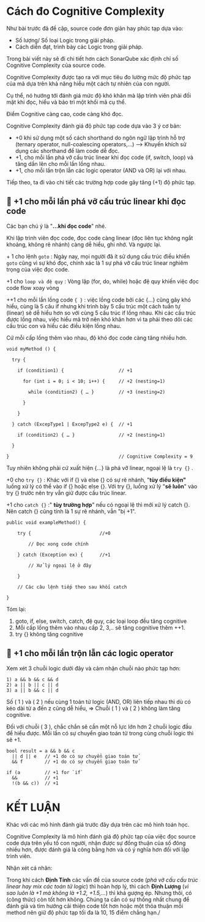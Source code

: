# Cách đo Cognitive Complexity

Như bài trước đã đề cập, source code đơn giản hay phức tạp dựa vào:

- Số lượng/ Số loại Logic trong giải pháp.
- Cách diễn đạt, trình bày các Logic trong giải pháp.

Trong bài viết này sẽ đi chi tiết hơn cách SonarQube xác định chỉ số Cognitive Complexity của source code.

Cognitive Complexity được tạo ra với mục tiêu đo lường mức độ phức tạp của mã dựa trên khả năng hiểu một cách tự nhiên của con người. 

Cụ thể, nó hướng tới đánh giá mức độ khó khăn mà lập trình viên phải đối mặt khi đọc, hiểu và bảo trì một khối mã cụ thể.

Điểm Cognitive càng cao, code càng khó đọc.

Cognitive Complexity đánh giá độ phức tạp code dựa vào 3 ý cơ bản:

- +0 khi sử dụng một số cách shorthand do ngôn ngữ lập trình hỗ trợ (ternary operator, null-coalescing operators,...) --> Khuyến khích sử dụng các shorthand để làm code dễ đọc.
- +1, cho mỗi lần phá vỡ cấu trúc linear khi đọc code (if, switch, loop) và tăng dần lên cho mỗi lần lồng nhau.
- +1, cho mỗi lần trộn lẫn các logic operator (AND và OR) lại với nhau.

Tiếp theo, ta đi vào chi tiết các trường hợp code gây tăng (+1) độ phức tạp.

## 🍋 +1 cho mỗi lần phá vỡ cấu trúc linear khi đọc code

Các bạn chú ý là "**...khi đọc code**" nhé.

Khi lập trình viên đọc code, đọc code càng linear (đọc liên tục không ngắt khoảng, không rẽ nhánh) càng dễ hiểu, ghi nhớ. Và ngược lại.

\+ 1 cho lệnh `goto` : Ngày nay, mọi người đã ít sử dụng cấu trúc điều khiển `goto` cũng vì sự khó đọc, chính xác là 1 sự phá vỡ cấu trúc linear nghiêm trọng của việc đọc code.

+1 cho `loop và đệ quy` : Vòng lặp (for, do, while) hoặc đệ quy khiến việc đọc code flow xoay vòng

++1 cho mỗi lần lồng code `{ }` : việc lồng code bởi các {...} cũng gây khó hiểu, cùng là 5 câu if nhưng khi trình bày 5 cấu trúc một cách tuần tự (linear) sẽ dễ hiểu hơn so với cùng 5 cấu trúc if lồng nhau. Khi các cấu trúc được lồng nhau, việc hiểu mã trở nên khó khăn hơn vì ta phải theo dõi các cấu trúc con và hiểu các điều kiện lồng nhau.

Cứ mỗi cấp lồng thêm vào nhau, độ khó đọc code càng tăng nhiều hơn.

```
void myMethod () { 

  try {

​    if (condition1) {                    // +1

​      for (int i = 0; i < 10; i++) {     // +2 (nesting=1) 

​        while (condition2) { … }         // +3 (nesting=2)

​      }

​    }

  } catch (ExcepType1 | ExcepType2 e) {  // +1

​    if (condition2) { … }                // +2 (nesting=1)

  }

}                                        // Cognitive Complexity = 9
```

Tuy nhiên không phải cứ xuất hiện {...} là phá vỡ linear, ngoại lệ là `try {}` .

+0 cho `try {}` : Khác với if {} và else {} có sự rẽ nhánh, "**tùy điều kiện"** luồng xử lý có thể vào if {} hoặc else {}. Với try {}, luồng xử lý "**sẽ luôn**" vào try {} trước nên try vẫn giữ được cấu trúc linear.

+1 cho `catch {}` :" **tùy trường hợp**" nếu có ngoại lệ thì mới xử lý catch {}. Nên catch {} cũng tính là 1 sự rẽ nhánh, vẫn "bị +1".

```
public void exampleMethod() {

​    try {                         //+0

​        // Đọc xong code chính

​    } catch (Exception ex) {      //+1

​        // Xử lý ngoại lệ ở đây

​    }

​    // Các câu lệnh tiếp theo sau khối catch

}
```

Tóm lại:

1. goto, if, else, switch, catch, đệ quy, các loại loop đều tăng cognitive
2. Mỗi cấp lồng thêm vào nhau cấp 2, 3,.. sẽ tăng cognitive thêm ++1.
3. try {} không tăng cognitive

## 🍋 +1 cho mỗi lần trộn lẫn các logic operator

Xem xét 3 chuỗi logic dưới đây và cảm nhận chuỗi nào phức tạp hơn:

```
1) a && b && c && d
2) a || b || c || d
3) a || b && c || d
```

Số ( 1 ) và ( 2 ) nếu cùng 1 toán tử logic (AND, OR) liên tiếp nhau thì dù có kéo dài từ a đến z cũng dễ hiểu, => Chuỗi ( 1 ) và ( 2 ) không làm tăng cognitive.

Đối với chuỗi ( 3 ), chắc chắn sẽ cần một nỗ lực lớn hơn 2 chuỗi logic đầu để hiểu được. Mỗi lần có sự chuyển giao toán tử trong cùng chuỗi logic thì sẽ +1.

```
bool result = a && b && c
  || d || e   // +1 do có sự chuyển giao toán tử
  && f	      // +1 do có sự chuyển giao toán tử

if (a         // +1 for `if`
  &&          // +1
  !(b && c))  // +1
```

# KẾT LUẬN

Khác với các mô hình đánh giá trước đây dựa trên các mô hình toán học.

Cognitive Complexity là mô hình đánh giá độ phức tạp của việc đọc source code dựa trên yếu tố con người, nhận được sự đồng thuận của số đông nhiều hơn, được đánh giá là công bằng hơn và có ý nghĩa hơn đối với lập trình viên.

Nhận xét cá nhân: 

Trong khi cách **Định Tính** các vấn đề của source code (*phá vỡ cấu cấu trúc linear hay mix các toán tử logic*) thì hoàn hợp lý, thì cách **Định Lượng** (*vì sao luôn là +1 mà không là +1.2, +1.5,...*) thì khá gượng ép. Nhưng thôi, có (công thức) còn tốt hơn không. Chúng ta cần có sự thống nhất chung để đánh giá và tìm hướng cải thiện code tốt hơn hoặc một thỏa thuận mỗi method nên giữ độ phức tạp tối đa là 10, 15 điểm chẳng hạn./